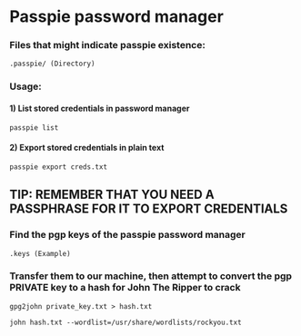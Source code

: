 # Passpie password manager

### Files that might indicate passpie existence:

    .passpie/ (Directory)

### Usage:

#### 1) List stored credentials in password manager

    passpie list 

#### 2) Export stored credentials in plain text

    passpie export creds.txt 

## TIP: REMEMBER THAT YOU NEED A PASSPHRASE FOR IT TO EXPORT CREDENTIALS

### Find the pgp keys of the passpie password manager

    .keys (Example)

### Transfer them to our machine, then attempt to convert the pgp PRIVATE key to a hash for John The Ripper to crack

    gpg2john private_key.txt > hash.txt

    john hash.txt --wordlist=/usr/share/wordlists/rockyou.txt

